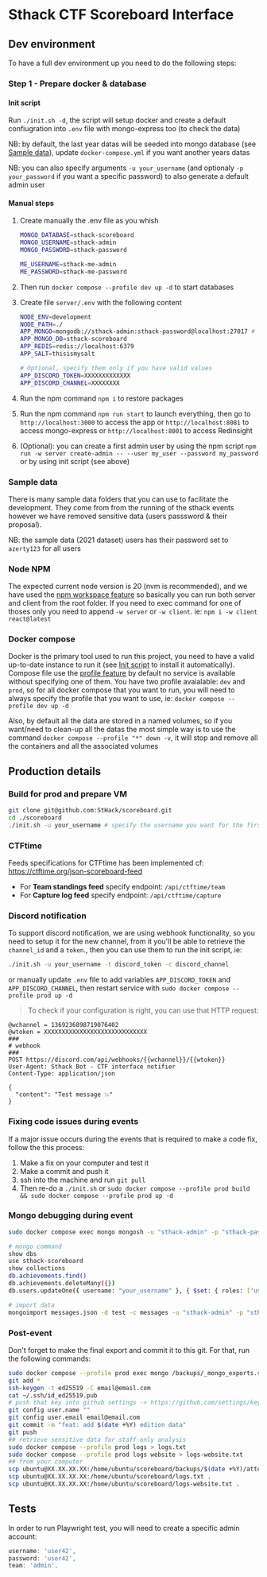 # Sthack CTF Scoreboard Interface

## Dev environment

To have a full dev environment up you need to do the following steps:

### Step 1 - Prepare docker & database

#### Init script

Run `./init.sh -d`, the script will setup docker and create a default confiugration into `.env` file with mongo-express too (to check the data)

NB: by default, the last year datas will be seeded into mongo database (see [Sample data](#sample-data)), update `docker-compose.yml` if you want another years datas

NB: you can also specify arguments `-u your_username` (and optionaly `-p your_password` if you want a specific password) to also generate a default admin user

#### Manual steps

1. Create manually the .env file as you whish

   ```bash
   MONGO_DATABASE=sthack-scoreboard
   MONGO_USERNAME=sthack-admin
   MONGO_PASSWORD=sthack-password

   ME_USERNAME=sthack-me-admin
   ME_PASSWORD=sthack-me-password
   ```

2. Then run `docker compose --profile dev up -d` to start databases
3. Create file `server/.env` with the following content

   ```bash
   NODE_ENV=development
   NODE_PATH=./
   APP_MONGO=mongodb://sthack-admin:sthack-password@localhost:27017 # update it with the same values of `.env` you've choosen on the previous step
   APP_MONGO_DB=sthack-scoreboard
   APP_REDIS=redis://localhost:6379
   APP_SALT=thisismysalt

   # Optional, specify them only if you have valid values
   APP_DISCORD_TOKEN=XXXXXXXXXXXXX
   APP_DISCORD_CHANNEL=XXXXXXXX
   ```

4. Run the npm command `npm i` to restore packages
5. Run the npm command `npm run start` to launch everything, then go to `http://localhost:3000` to access the app or `http://localhost:8081` to access mongo-express or `http://localhost:8001` to access Redinsight
6. (Optional): you can create a first admin user by using the npm script `npm run -w server create-admin -- --user my_user --password my_password` or by using init script (see above)

### Sample data

There is many sample data folders that you can use to facilitate the development. They come from from the running of the sthack events however we have removed sensitive data (users passsword & their proposal).

NB: the sample data (2021 dataset) users has their password set to `azerty123` for all users

### Node NPM

The expected current node version is 20 (nvm is recommended), and we have used the [npm workspace feature](https://docs.npmjs.com/cli/v10/using-npm/workspaces) so basically you can run both server and client from the root folder.
If you need to exec command for one of thoses only you need to append `-w server` or `-w client`. ie: `npm i -w client react@latest`

### Docker compose

Docker is the primary tool used to run this project, you need to have a valid up-to-date instance to run it (see [Init script](#init-script) to install it automatically). Compose file use the [profile feature](https://docs.docker.com/compose/profiles/) by default no service is available without specifying one of them. You have two profile avaialable: `dev` and `prod`, so for all docker compose that you want to run, you will need to always specify the profile that you want to use, ie: `docker compose --profile dev up -d`

Also, by default all the data are stored in a named volumes, so if you want/need to clean-up all the datas the most simple way is to use the command `docker compose --profile "*" down -v`, it will stop and remove all the containers and all the associated volumes

## Production details

### Build for prod and prepare VM

```bash
git clone git@github.com:StHack/scoreboard.git
cd ./scoreboard
./init.sh -u your_username # specify the username you want for the first admin (recommended)
```

### CTFtime

Feeds specifications for CTFtime has been implemented cf: <https://ctftime.org/json-scoreboard-feed>

- For **Team standings feed** specify endpoint: `/api/ctftime/team`
- For **Capture log feed** specify endpoint: `/api/ctftime/capture`

### Discord notification

To support discord notification, we are using webhook functionality, so you need to setup it for the new channel, from it you'll be able to retrieve the `channel_id` and a `token`., then you can use them to run the init script, ie:

```bash
./init.sh -u your_username -t discord_token -c discord_channel
```

or manually update `.env` file to add variables `APP_DISCORD_TOKEN` and `APP_DISCORD_CHANNEL`, then restart service with `sudo docker compose --profile prod up -d`

> To check if your configuration is right, you can use that HTTP request:

```http
@wchannel = 1369236898719076402
@wtoken = XXXXXXXXXXXXXXXXXXXXXXXXXXXXX
###
# webhook
###
POST https://discord.com/api/webhooks/{{wchannel}}/{{wtoken}}
User-Agent: Sthack Bot - CTF interface notifier
Content-Type: application/json

{
  "content": "Test message 💥"
}
```

### Fixing code issues during events

If a major issue occurs during the events that is required to make a code fix, follow the this process:

1. Make a fix on your computer and test it
2. Make a commit and push it
3. ssh into the machine and run `git pull`
4. Then re-do a `./init.sh` or `sudo docker compose --profile prod build && sudo docker compose --profile prod up -d`

### Mongo debugging during event

```bash
sudo docker compose exec mongo mongosh -u "sthack-admin" -p "sthack-password"

# mongo command
show dbs
use sthack-scoreboard
show collections
db.achievements.find()
db.achievements.deleteMany({})
db.users.updateOne({ username: "your_username" }, { $set: { roles: ['user','admin'] } })

# import data
mongoimport messages.json -d test -c messages -u "sthack-admin" -p "sthack-password" --authenticationDatabase admin --jsonArray --drop
```

### Post-event

Don't forget to make the final export and commit it to this git. For that, run the following commands:

```bash
sudo docker compose --profile prod exec mongo /backups/_mongo_exports.sh
git add *
ssh-keygen -t ed25519 -C email@email.com
cat ~/.ssh/id_ed25519.pub
# push that key into github settings -> https://github.com/settings/keys
git config user.name ""
git config user.email email@email.com
git commit -m "feat: add $(date +%Y) edition data"
git push
## retrieve sensitive data for staff-only analysis
sudo docker compose --profile prod logs > logs.txt
sudo docker compose --profile prod logs website > logs-website.txt
## from your computer
scp ubuntu@XX.XX.XX.XX:/home/ubuntu/scoreboard/backups/$(date +%Y)/attempts-uncensored.json .
scp ubuntu@XX.XX.XX.XX:/home/ubuntu/scoreboard/logs.txt .
scp ubuntu@XX.XX.XX.XX:/home/ubuntu/scoreboard/logs-website.txt .
```

## Tests

In order to run Playwright test, you will need to create a specific admin account:

```js
username: 'user42',
password: 'user42',
team: 'admin',
```
